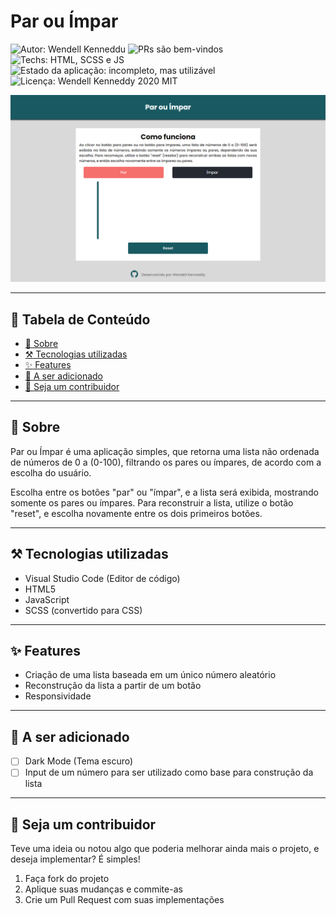 # Par ou Ímpar

![Autor: Wendell Kenneddu](https://img.shields.io/badge/author-Wendell%20Kenneddy-blue)
![PRs são bem-vindos](https://img.shields.io/badge/PRs-welcome-green)
![Techs: HTML, SCSS e JS](https://img.shields.io/badge/techs-HTML%2C%20SCSS%2C%20JS-green)
![Estado da aplicação: incompleto, mas utilizável](https://img.shields.io/badge/status-unfinished%20--%20usable-yellow)
![Licença: Wendell Kenneddy 2020 MIT](https://img.shields.io/github/license/wendell-kenneddy/odd-or-even)

![Imagem de demonstração do website](./assets/images/final-result-desktop.png)

---

## :bookmark_tabs: Tabela de Conteúdo

- [:closed_book: Sobre](#closed_book-sobre)
- [:hammer_and_pick: Tecnologias utilizadas](#hammer_and_pick-tecnologias-utilizadas)
- [:sparkles: Features](#sparkles-features)
- [:pushpin: A ser adicionado](#pushpin-a-ser-adicionado)
- [:handshake: Seja um contribuidor](#handshake-seja-um-contribuidor)

---

## :closed_book: Sobre

Par ou Ímpar é uma aplicação simples, que retorna uma lista não ordenada de números de 0 a (0-100), filtrando os pares ou ímpares, de acordo com a escolha do usuário.

Escolha entre os botões "par" ou "ímpar", e a lista será exibida, mostrando somente os pares ou ímpares. Para reconstruir a lista, utilize o botão "reset", e escolha novamente entre os dois primeiros botões.

---

## :hammer_and_pick: Tecnologias utilizadas

- Visual Studio Code (Editor de código)
- HTML5
- JavaScript
- SCSS (convertido para CSS)

---

## :sparkles: Features

- Criação de uma lista baseada em um único número aleatório
- Reconstrução da lista a partir de um botão
- Responsividade

---

## :pushpin: A ser adicionado

- [ ] Dark Mode (Tema escuro)
- [ ] Input de um número para ser utilizado como base para construção da lista

---

## :handshake: Seja um contribuidor

Teve uma ideia ou notou algo que poderia melhorar ainda mais o projeto, e deseja implementar? É simples!

1. Faça fork do projeto
2. Aplique suas mudanças e commite-as
3. Crie um Pull Request com suas implementações

